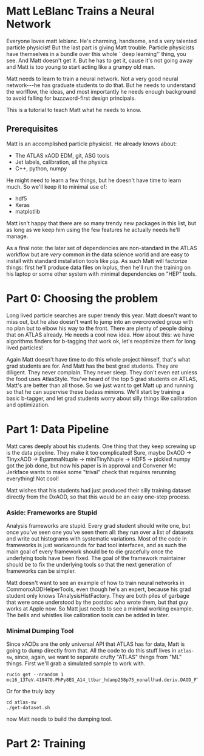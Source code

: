 Matt LeBlanc Trains a Neural Network
====================================

Everyone loves matt leblanc. He's charming, handsome, and a very talented particle physicist! But the last part is giving Matt trouble. Particle physicists have themselves in a bundle over this whole ``deep learning'' thing, you see. And Matt doesn't get it. But he has to get it, cause it's not going away and Matt is too young to start acting like a grumpy old man.

Matt needs to learn to train a neural network. Not a very good neural network---he has graduate students to do that. But he needs to understand the worlflow, the ideas, and most importantly he needs enough background to avoid falling for buzzword-first design principals.

This is a tutorial to teach Matt what he needs to know.

Prerequisites
-------------

Matt is an accomplished particle physicist. He already knows about:

 - The ATLAS xAOD EDM, git, ASG tools
 - Jet labels, calibration, all the physics
 - C++, python, numpy

He might need to learn a few things, but he doesn't have time to learn much. So we'll keep it to minimal use of:

 - hdf5
 - Keras
 - matplotlib

Matt isn't happy that there are so many trendy new packages in this list, but as long as we keep him using the few features he actually needs he'll manage.

As a final note: the later set of dependencies are non-standard in the ATLAS workflow but are _very_ common in the data science world and are easy to install with standard installation tools like `pip`. As such Matt will factorize things: first he'll produce data files on lxplus, then he'll run the training on his laptop or some other system with minimal dependencies on "HEP" tools.


Part 0: Choosing the problem
============================

Long lived particle searches are super trendy this year. Matt doesn't want to miss out, but he also doesn't want to jump into an overcrowded group with no plan but to elbow his way to the front. There are plenty of people doing that on ATLAS already. He needs a cool new idea. How about this: we have algorithms finders for b-tagging that work ok, let's reoptimize them for long lived particles!

Again Matt doesn't have time to do this whole project himself, that's what grad students are for. And Matt has the best grad students. They are diligent. They never complain. They never sleep. They don't even eat unless the food uses AtlasStyle. You've heard of the top 5 grad students on ATLAS, Matt's are better than all those. So we just want to get Matt up and running so that he can supervise these badass minions. We'll start by training a basic b-tagger, and let grad students worry about silly things like calibration and optimization.


Part 1: Data Pipeline
=====================

Matt cares deeply about his students. One thing that they keep screwing up is the data pipeline. They make it too complicated! Sure, maybe DxAOD -> TinyxAOD -> EgammaNtuple -> miniTinyNtuple -> HDF5 -> pickled numpy got the job done, but now his paper is in approval and Convener Mc Jerkface wants to make some "trival" check that requires rerunning everything! Not cool!

Matt wishes that his students had just produced their silly training dataset directly from the DxAOD, so that this would be an easy one-step process.

### Aside: Frameworks are Stupid ###

Analysis frameworks are stupid. Every grad student should write one, but once you've seen one you've seen them all: they run over a list of datasets and write out histograms with systematic variations. Most of the code in frameworks is just workarounds for bad tool interfaces, and as such the main goal of every framework should be to die gracefully once the underlying tools have been fixed. The goal of the framework maintainer should be to fix the underlying tools so that the next generation of frameworks can be simpler.

Matt doesn't want to see an example of how to train neural networks in CommonxAODHelperTools, even though he's an expert, because his grad student only knows TAnalysisHistFactory. They are both piles of garbage that were once understood by the postdoc who wrote them, but that guy works at Apple now. So Matt just needs to see a minimal working example. The bells and whistles like calibration tools can be added in later.

### Minimal Dumping Tool ###

Since xAODs are the only universal API that ATLAS has for data, Matt is going to dump directly from that. All the code to do this stuff lives in `atlas-sw`, since, again, we want to separate crufty "ATLAS" things from "ML" things. First we'll grab a simulated sample to work with.

```
rucio get --nrandom 1 mc16_13TeV.410470.PhPy8EG_A14_ttbar_hdamp258p75_nonallhad.deriv.DAOD_FTAG2.e6337_e5984_s3126_r9781_r9778_p3415/
```

Or for the truly lazy

```
cd atlas-sw
./get-dataset.sh
```

now Matt needs to build the dumping tool.

Part 2: Training
================


